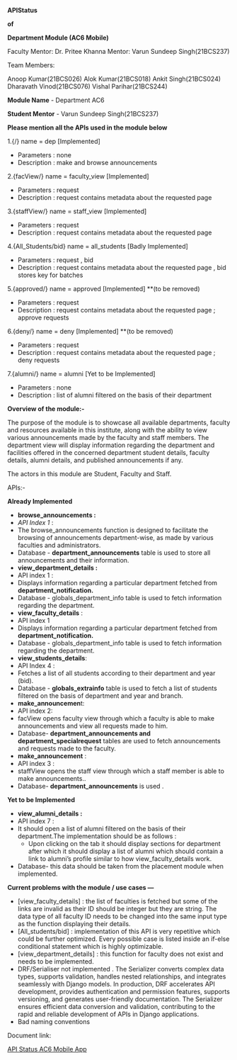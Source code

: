 ﻿**APIStatus**

**of**

**Department Module (AC6 Mobile)**

Faculty Mentor: Dr. Pritee Khanna Mentor: Varun Sundeep Singh(21BCS237)

Team Members:

Anoop Kumar(21BCS026) Alok Kumar(21BCS018) Ankit Singh(21BCS024) Dharavath Vinod(21BCS076) Vishal Parihar(21BCS244)

**Module Name** - Department AC6

**Student Mentor** - Varun Sundeep Singh(21BCS237)

**Please mention all the APIs used in the module below**

1\.{/} name = dep [Implemented]

- Parameters : none
- Description : make and browse announcements

2\.{facView/} name = faculty\_view [Implemented]

- Parameters : request
- Description : request contains metadata about the requested page

3\.{staffView/} name = staff\_view [Implemented]

- Parameters : request
- Description : request contains metadata about the requested page

4\.{All\_Students/bid} name = all\_students [Badly Implemented]

- Parameters : request , bid
- Description : request contains metadata about the requested page , bid stores key for batches

5\.{approved/} name = approved [Implemented] \*\*(to be removed)

- Parameters : request
- Description : request contains metadata about the requested page ; approve requests

6\.{deny/} name = deny [Implemented] \*\*(to be removed)

- Parameters : request
- Description : request contains metadata about the requested page ; deny requests

7\.{alumni/} name = alumni [Yet to be Implemented]

- Parameters : none
- Description : list of alumni filtered on the basis of their department

**Overview of the module:-**

The purpose of the module is to showcase all available departments, faculty and resources available in this institute, along with the ability to view various announcements made by the faculty and staff members. The department view will display information regarding the department and facilities offered in the concerned department student details, faculty details, alumni details, and published announcements if any.

The actors in this module are Student, Faculty and Staff.

APIs:-

**Already Implemented**

- **browse\_announcements :**
- *API Index 1* :
- The browse\_announcements function is designed to facilitate the browsing of announcements department-wise, as made by various faculties and administrators.
- Database - **department\_announcements** table is used to store all announcements and their information.
- **view\_department\_details :**
- API index 1 :
- Displays information regarding a particular department fetched from **department\_notification.**
- Database - globals\_department\_info table is used to fetch information regarding the department.
- **view\_faculty\_details** :
- API index 1
- Displays information regarding a particular department fetched from **department\_notification.**
- Database - globals\_department\_info table is used to fetch information regarding the department.
- **view\_students\_details**:
- API Index 4 :
- Fetches a list of all students according to their department and year (bid).
- Database - **globals\_extrainfo** table is used to fetch a list of students filtered on the basis of department and year and branch.
- **make\_announcemen**t:
- API index 2:
- facView opens faculty view through which a faculty is able to make announcements and view all requests made to him.
- Database- **department\_announcements and department\_specialrequest** tables are used to fetch announcements and requests made to the faculty.
- **make\_announcement** :
- API index 3 :
- staffView opens the staff view through which a staff member is able to make announcements..
- Database- **department\_announcements** is used .

**Yet to be Implemented**

- **view\_alumni\_details :**
- API index 7 :
- It should open a list of alumni filtered on the basis of their department.The implementation should be as follows :
  - Upon clicking on the tab it should display sections for department after which it should display a list of alumni which should contain a link to alumni’s profile similar to how view\_faculty\_details work.
- Database- this data should be taken from the placement module when implemented.

**Current problems with the module / use cases —**

- [view\_faculty\_details] : the list of faculties is fetched but some of the links are invalid as their ID should be integer but they are string. The data type of all faculty ID needs to be changed into the same input type as the function displaying their details.
- [All\_students/bid] : implementation of this API is very repetitive which could be further optimized. Every possible case is listed inside an if-else conditional statement which is highly optimizable.
- [view\_department\_details] : this function for faculty does not exist and needs to be implemented.
- DRF/Serialiser not implemented . The Serializer converts complex data types, supports validation, handles nested relationships, and integrates seamlessly with Django models. In production, DRF accelerates API development, provides authentication and permission features, supports versioning, and generates user-friendly documentation. The Serializer ensures efficient data conversion and validation, contributing to the rapid and reliable development of APIs in Django applications.
- Bad naming conventions

Document link:

[API Status AC6 Mobile App](https://docs.google.com/document/d/1HO_7TOPpjRAkQ-dGLJMWp3wTBxN8G0ftfmbGwGZcF1M/)
